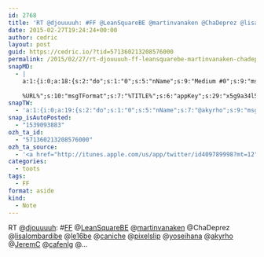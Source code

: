 ```yaml
---
id: 2768
title: 'RT @djouuuuh: #FF @LeanSquareBE @martinvanaken @ChaDeprez @lisalombardibe @le16be @caniche @pixelslip @yoseihana @akyrho @JeremC @cafenlg @…'
date: 2015-02-27T19:24:24+00:00
author: cedric
layout: post
guid: https://cedric.io/?tid=571360213208576000
permalink: /2015/02/27/rt-djouuuuh-ff-leansquarebe-martinvanaken-chadeprez-lisalombardibe-le16be-caniche-pixelslip-yoseihana-akyrho-jeremc-cafenlg/
snapMD:
  - |
    a:1:{i:0;a:18:{s:2:"do";s:1:"0";s:5:"nName";s:9:"Medium #0";s:9:"msgFormat";s:19:"%FULLTEXT%
    
    %URL%";s:10:"msgTFormat";s:7:"%TITLE%";s:6:"appKey";s:29:"x5g9a34l5z294i5y2q284e4g54454";s:6:"appSec";s:85:"d3h0a44e4s2b4i5u2r234m5f5b4v2l5q2a444h574347464a454x2w20374447494c484b4w2c464f5u2d4z2";s:8:"inclTags";s:1:"1";s:7:"fltrsOn";i:0;s:5:"fltrs";a:0:{}s:7:"proxyOn";i:0;s:7:"useSURL";i:0;s:1:"v";i:350;s:4:"publ";s:1:"0";s:11:"accessToken";s:65:"2353413aa5437433e5648ccf74a16119308317c52d1a24d8ed99f26add037528a";s:12:"appAppUserID";s:65:"104b21fd8da79171a6e7bf800d03b4b761204f242935e05d2d86850a6b1635f77";s:14:"appAppUserName";s:26:"Cédric Bousmanne (akyrho)";s:13:"appAppUserURL";s:26:"https://medium.com/@akyrho";s:7:"pubList";a:0:{}}}
snapTW:
  - 'a:1:{i:0;a:19:{s:2:"do";s:1:"0";s:5:"nName";s:7:"@akyrho";s:9:"msgFormat";s:26:"%TITLE%. %EXCERPT% - %URL%";s:6:"appKey";s:55:"x5g9a8325v2y475r3c4m48584n53446p423r3r5u3e356j5j3k4r2p3";s:6:"appSec";s:105:"d3h0a94o46415u594v3q5l5n5l4r4x474x4j484o473u4i5w2m4k494z2k344n306n5r3l5v2s554p4n3p3k45495c3z4v4d3m3u5w525";s:7:"fltrsOn";i:0;s:5:"fltrs";a:0:{}s:7:"proxyOn";i:0;s:7:"useSURL";i:0;s:1:"v";i:350;s:5:"twURL";s:25:"http://twitter.com/akyrho";s:11:"accessToken";s:50:"6678782-Eyg60SCeh7762DEIsYtTPD5GVeOuSN8ATMdF2Lpppe";s:14:"accessTokenSec";s:45:"PgGDCbcYLJnR5esZjY9ID72A33mUNCYnQwaQTBsojSJNa";s:5:"tw140";i:0;s:10:"riComments";s:1:"1";s:11:"riCommentsM";s:1:"1";s:12:"riCommentsAA";s:1:"1";s:8:"attchImg";s:1:"1";s:9:"wpImgSize";s:4:"full";}}'
snap_isAutoPosted:
  - "1539093883"
ozh_ta_id:
  - "571360213208576000"
ozh_ta_source:
  - '<a href="http://itunes.apple.com/us/app/twitter/id409789998?mt=12" rel="nofollow">Twitter for Mac</a>'
categories:
  - toots
tags:
  - FF
format: aside
kind:
  - Note
---
```

RT <span class="username username_linked">@<a href="https://twitter.com/djouuuuh" title="Justine Lejeune">djouuuuh</a></span>: <span class="hashtag hashtag_local">#<a href="https://cedric.io/tag/ff/">FF</a> <span class="username username_linked">@<a href="https://twitter.com/LeanSquareBE" title="LeanSquare">LeanSquareBE</a></span> <span class="username username_linked">@<a href="https://twitter.com/martinvanaken" title="Martin Van Aken">martinvanaken</a></span> @ChaDeprez <span class="username username_linked">@<a href="https://twitter.com/lisalombardibe" title="Lisa Lombardi">lisalombardibe</a></span> <span class="username username_linked">@<a href="https://twitter.com/le16be" title="Le16.be">le16be</a></span> <span class="username username_linked">@<a href="https://twitter.com/caniche" title="Mathieu Bazelaire">caniche</a></span> <span class="username username_linked">@<a href="https://twitter.com/pixelslip" title="Pierre Boumal">pixelslip</a></span> <span class="username username_linked">@<a href="https://twitter.com/yoseihana" title="Annabelle Buffart 👾🐱🦄">yoseihana</a></span> <span class="username username_linked">@<a href="https://twitter.com/akyrho" title="Cédric Bousmanne">akyrho</a></span> <span class="username username_linked">@<a href="https://twitter.com/JeremC" title="Jeremy Corman">JeremC</a></span> <span class="username username_linked">@<a href="https://twitter.com/cafenlg" title="Café Numérique Liège">cafenlg</a></span> @…</p>